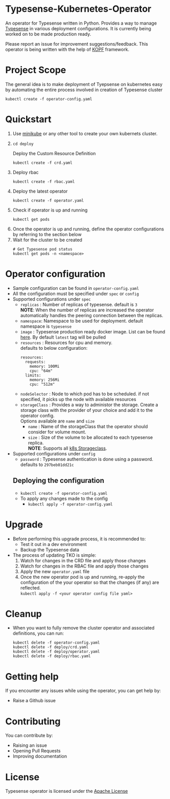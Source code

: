 # Typesense-Kubernetes-Operator
An operator for Typesense written in Python. Provides a way to manage [Typesense](https://typesense.org/) in various deployment configurations.
It is currently being worked on to be made production ready.

Please report an issue for improvement suggestions/feedback. This operator is being written with the help of [KOPF](https://github.com/nolar/kopf) framework.

# Project Scope
The general idea is to make deployment of Tyepsense on kubernetes easy by automating the entire process involved in creation of Typesense cluster 
```
kubectl create -f operator-config.yaml
```

# Quickstart

1. Use [minikube](https://kubernetes.io/docs/tasks/tools/install-minikube/) or any other tool to create your own kubernets cluster.
2.  ```
    cd deploy
    ```
    Deploy the Custom Resource Definition
    ```
    kubectl create -f crd.yaml
    ```
3. Deploy rbac
    ```
    kubectl create -f rbac.yaml
    ```
4. Deploy the latest operator 
    ```
    kubectl create -f operator.yaml
    ```
5. Check if operator is up and running 
    ```
    kubectl get pods 
    ```
6. Once the operator is up and running, define the operator configurations by referring to the section below
7. Wait for the cluster to be created
    ```
    # Get Typesense pod status
    kubectl get pods -n <namespace>
    ```

# Operator configuration
- Sample configuration can be found in `operator-config.yaml`
- All the configuration must be specified under `spec` or `config`
- Supported configurations under `spec`
    - `replicas` : Number of replicas of typesense. default is `3` <br>
        **NOTE**: When the number of replicas are increased the operator automatically handles the peering connection between the replicas.
    - `namespace`: Namespace to be used for deployment. default namespace is `typesense`
    - `image` : Typesense production ready docker image. List can be found [here](https://hub.docker.com/r/typesense/typesense). By default `latest` tag will be pulled
    - `resources` : Resources for cpu and memory.<br>
        defaults to below configuration:
        ```
        resources:
          requests:
            memory: 100Mi
            cpu: "64m"
          limits:
            memory: 256Mi
            cpu: "512m"
        ```
    - `nodeSelector` : Node to which pod has to be scheduled. if not specified, it picks up the node with available resources
    - `storageClass` : Provides a way to administor the storage. Create a storage class with the provider of your choice and add it to the operator config.<br>
    Options available are `name` and `size`
        - `name` : Name of the storageClass that the operator should consider for volume mount.
        - `size` : Size of the volume to be allocated to each typesense replica.<br>
        **NOTE**: Supports all [k8s Storageclass](https://kubernetes.io/docs/concepts/storage/storage-classes/).
- Supported configurations under `config`
    - `password` : Typesense authentication is done using a password. defaults to `297beb01dd21c`
    ## Deploying the configuration
    - `kubectl create -f operator-config.yaml`
    - To apply any changes made to the config
        - `kubectl apply -f operator-config.yaml`

# Upgrade
- Before performing this upgrade process, it is recommended to:
    - Test it out in a dev environment 
    - Backup the Typesense data
- The process of updating TKO is simple:
    1. Watch for changes in the CRD file and apply those changes
    2. Watch for changes in the RBAC file and apply those changes
    3. Apply the new `operator.yaml` file
    4. Once the new operator pod is up and running, re-apply the configuration of the your operator so that the changes (if any) are reflected.<br>
        ```kubectl apply -f <your operator config file yaml>```

# Cleanup
- When you want to fully remove the cluster operator and associated definitions, you can run:
    ```
    kubectl delete -f operator-config.yaml
    kubectl delete -f deploy/crd.yaml
    kubectl delete -f deploy/operator.yaml
    kubectl delete -f deploy/rbac.yaml
    ```

# Getting help
If you encounter any issues while using the operator, you can get help by:
- Raise a Github issue

# Contributing
You can contribute by:
- Raising an issue
- Opening Pull Requests
- Improving documentation

# License
Typesense operator is licensed under the [Apache License](./LICENSE)